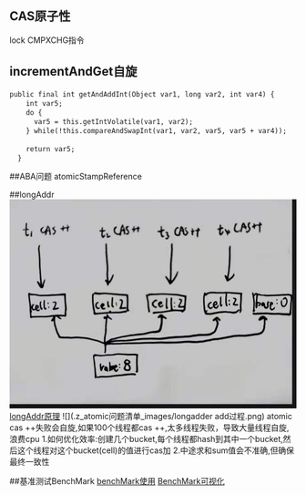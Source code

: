 ## CAS原子性
lock CMPXCHG指令

## incrementAndGet自旋
```
public final int getAndAddInt(Object var1, long var2, int var4) {
    int var5;
    do {
      var5 = this.getIntVolatile(var1, var2);
    } while(!this.compareAndSwapInt(var1, var2, var5, var5 + var4));

    return var5;
  }

```

##ABA问题
atomicStampReference


##longAddr
![](images/longadder原理.jpg)
[longAddr原理](https://juejin.cn/post/6844904155061075975)
![](.z_atomic问题清单_images/longadder add过程.png)
atomic cas ++失败会自旋,如果100个线程都cas ++,太多线程失败，导致大量线程自旋,浪费cpu
1.如何优化效率:创建几个bucket,每个线程都hash到其中一个bucket,然后这个线程对这个bucket(cell)的值进行cas加
2.中途求和sum值会不准确,但确保最终一致性


##基准测试BenchMark
[benchMark使用](https://blog.csdn.net/adalf90/article/details/86260402)
[BenchMark可视化](http://deepoove.com/jmh-visual-chart/)
